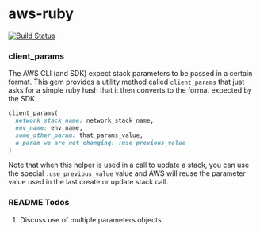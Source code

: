 # aws-ruby

[![Build Status](https://travis-ci.org/openstax/aws-ruby.svg?branch=master)](https://travis-ci.org/openstax/aws-ruby)


### client_params

The AWS CLI (and SDK) expect stack parameters to be passed in a certain format.  This gem provides a utility method
called `client_params` that just asks for a simple ruby hash that it then converts to the format expected by the SDK.

```ruby
client_params(
  network_stack_name: network_stack_name,
  env_name: env_name,
  some_other_param: that_params_value,
  a_param_we_are_not_changing: :use_previous_value
)
```

Note that when this helper is used in a call to update a stack, you can use the special `:use_previous_value` value
and AWS will reuse the parameter value used in the last create or update stack call.

### README Todos

1. Discuss use of multiple parameters objects
